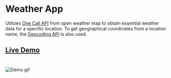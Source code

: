# Weather App

Utilizes [One Call API](https://openweathermap.org/api/one-call-api) from open weather map to obtain essential weather data for a specific location. To get geographical coordinates from a location name, the [Geocoding API](https://openweathermap.org/api/geocoding-api) is also used.

## [Live Demo](https://laur-ns.github.io/weather-app/dist)

#

![Demo gif](https://i.imgur.com/hWgsNKQ.gif)
